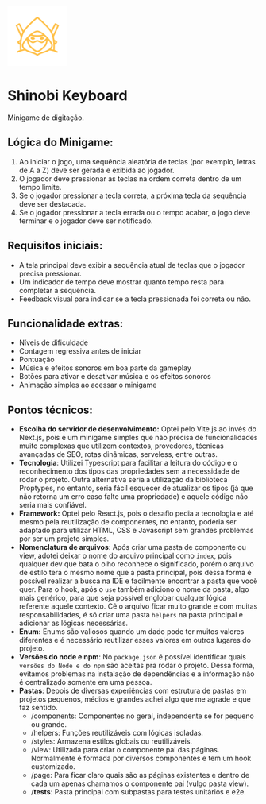 <img src="public/images/ninja.svg" width="120px" >

# Shinobi Keyboard

Minigame de digitação.

## Lógica do Minigame:

1. Ao iniciar o jogo, uma sequência aleatória de teclas (por exemplo, letras de A a Z) deve ser gerada e exibida ao jogador.
2. O jogador deve pressionar as teclas na ordem correta dentro de um tempo limite.
3. Se o jogador pressionar a tecla correta, a próxima tecla da sequência deve ser destacada.
4. Se o jogador pressionar a tecla errada ou o tempo acabar, o jogo deve terminar e o jogador deve ser notificado.

## Requisitos iniciais:

- A tela principal deve exibir a sequência atual de teclas que o jogador precisa pressionar.
- Um indicador de tempo deve mostrar quanto tempo resta para completar a sequência.
- Feedback visual para indicar se a tecla pressionada foi correta ou não.

## Funcionalidade extras:

- Níveis de dificuldade
- Contagem regressiva antes de iniciar
- Pontuação
- Música e efeitos sonoros em boa parte da gameplay
- Botões para ativar e desativar música e os efeitos sonoros
- Animação simples ao acessar o minigame

## Pontos técnicos:

- **Escolha do servidor de desenvolvimento:** Optei pelo Vite.js ao invés do Next.js, pois é um minigame simples que não precisa de funcionalidades muito complexas que utilizem contextos, provedores, técnicas avançadas de SEO, rotas dinâmicas, serveless, entre outras. 
- **Tecnologia**: Utilizei Typescript para facilitar a leitura do código e o reconhecimento dos tipos das propriedades sem a necessidade de rodar o projeto. Outra alternativa seria a utilização da biblioteca Proptypes, no entanto, seria fácil esquecer de atualizar os tipos (já que não retorna um erro caso falte uma propriedade) e aquele código não seria mais confiável.
- **Framework:** Optei pelo React.js, pois o desafio pedia a tecnologia e até mesmo pela reutilização de componentes, no entanto, poderia ser adaptado para utilizar HTML, CSS e Javascript sem grandes problemas por ser um projeto simples.
- **Nomenclatura de arquivos**: Após criar uma pasta de componente ou view, adotei deixar o nome do arquivo principal como `index`, pois qualquer dev que bata o olho reconhece o significado, porém o arquivo de estilo terá o mesmo nome que a pasta principal, pois dessa forma é possível realizar a busca na IDE e facilmente encontrar a pasta que você quer. Para o hook, após o `use` também adiciono o nome da pasta, algo mais genérico, para que seja possível englobar qualquer lógica referente aquele contexto. Cê o arquivo ficar muito grande e com muitas responsabilidades, é só criar uma pasta `helpers` na pasta principal e adicionar as lógicas necessárias.
- **Enum:** Enums são valiosos quando um dado pode ter muitos valores diferentes e é necessário reutilizar esses valores em outros lugares do projeto.
- **Versões do node e npm**: No `package.json` é possível identificar quais `versões do Node e do npm` são aceitas pra rodar o projeto. Dessa forma, evitamos problemas na instalação de dependências e a informação não é centralizado somente em uma pessoa.
- **Pastas**: Depois de diversas experiências com estrutura de pastas em projetos pequenos, médios e grandes achei algo que me agrade e que faz sentido. 
    - /components: Componentes no geral, independente se for pequeno ou grande.
    - /helpers: Funções reutilizáveis com lógicas isoladas.
    - /styles: Armazena estilos globais ou reutilizáveis.
    - /view: Utilizada para criar o componente pai das páginas. Normalmente é formada por diversos componentes e tem um hook customizado.
    - /page: Para ficar claro quais são as páginas existentes e dentro de cada um apenas chamamos o componente pai (vulgo pasta view).
    - /__tests__: Pasta principal com subpastas para testes unitários e e2e. 
